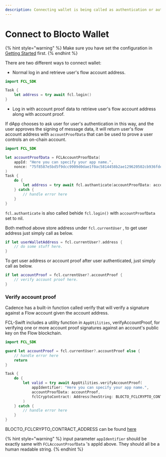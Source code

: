 ```yaml
---
description: Connecting wallet is being called as authentication or authn in FCL
---
```


# Connect to Blocto Wallet

{% hint style="warning" %}
Make sure you have set the configuration in [Getting Started](getting-started.md) first.
{% endhint %}

There are two different ways to connect wallet:

* Normal log in and retrieve user's flow account address.

```swift
import FCL_SDK

Task {
    let address = try await fcl.login()
}
```

* Log in with account proof data to retrieve user's flow account address along with account proof.

&#x20;If dApp chooses to ask user for user's authentication in this way, and the user approves the signing of message data, it will return user's flow account address with `accountProofData` that can be used to prove a user controls an on-chain account.

```swift
import FCL_SDK

let accountProofData = FCLAccountProofData(
    appId: "Here you can specify your app name.",
    nonce: "75f8587e5bd5f9dcc9909d0dae1f0ac5814458b2ae129620502cb936fde7120a" // minimum 32-byte random nonce as a hex string.
)
Task {
    do {
        let address = try await fcl.authanticate(accountProofData: accountProofData)
    } catch {
        // handle error here
    }
}
```

`fcl.authanticate` is also called behide `fcl.login()` with `accountProofData` set to nil.

Both method above store address under `fcl.currentUser` , to get user address just simply call as below.

```swift
if let userWalletAddress = fcl.currentUser?.address {
    // do some stuff here.
}
```

To get user address or account proof after user authenticated, just simply call as below.

```swift
if let accountProof = fcl.currentUser?.accountProof {
    // verify account proof here.
}
```

### Verify account proof

Cadence has a built-in function called verify that will verify a signature against a Flow account given the account address.

FCL-Swift includes a utility function in `AppUtilities`, verifyAccountProof, for verifying one or more account proof signatures against an account's public key on the Flow blockchain.

```swift
import FCL_SDK

guard let accountProof = fcl.currentUser?.accountProof else {
    // handle error here
    return
}

Task {
    do {
        let valid = try await AppUtilities.verifyAccountProof(
            appIdentifier: "Here you can specify your app name.",
            accountProofData: accountProof,
            fclCryptoContract: Address(hexString: BLOCTO_FCLCRYPTO_CONTRACT_ADDRESS)
        )
    } catch {
        // handle error here
    }
}
```

BLOCTO\_FCLCRYPTO\_CONTRACT\_ADDRESS can be found [here](../../javascript-sdk/flow/account-proof.md)

{% hint style="warning" %}
input parameter `appIdentifier` should be exactly same with `FCLAccountProofData` 's appId above. They should all be a human readable string.
{% endhint %}

